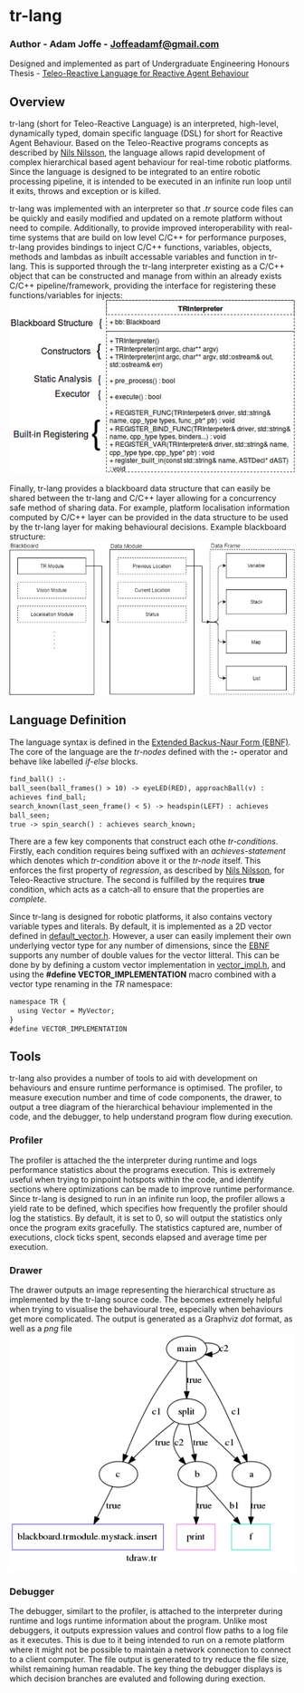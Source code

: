 # tr-lang

### Author - Adam Joffe - Joffeadamf@gmail.com
Designed and implemented as part of Undergraduate Engineering Honours Thesis - [Teleo-Reactive Language for Reactive Agent Behaviour](doc/Adam_Joffe_BEng_Honours_Thesis.pdf)

## Overview
tr-lang (short for Teleo-Reactive Language) is an interpreted, high-level, dynamically typed, domain specific language (DSL) for short for Reactive Agent Behaviour. Based on the Teleo-Reactive programs concepts as described by [Nils Nilsson](https://www.jair.org/index.php/jair/article/view/10112), the language allows rapid development of complex hierarchical based agent behaviour for real-time robotic platforms. Since the language is designed to be integrated to an entire robotic processing pipeline, it is intended to be executed in an infinite run loop until it exits, throws and exception or is killed.

tr-lang was implemented with an interpreter so that *.tr* source code files can be quickly and easily modified and updated on a remote platform without need to compile. Additionally, to provide improved interoperability with real-time systems that are build on low level C/C++ for performance purposes, tr-lang provides bindings to inject C/C++ functions, variables, objects, methods and lambdas as inbuilt accessable variables and function in tr-lang. This is supported through the tr-lang interpreter existing as a C/C++ object that can be constructed and manage from within an already exists C/C++ pipeline/framework, providing the interface for registering these functions/variables for injects:<br/>
![TRInterpreter Interface](doc/C%2B%2B_TR-Lang_Interface.jpg)

Finally, tr-lang provides a blackboard data structure that can easily be shared between the tr-lang and C/C++ layer allowing for a concurrency safe method of sharing data. For example, platform localisation information computed by C/C++ layer can be provided in the data structure to be used by the tr-lang layer for making behavioural decisions. Example blackboard structure:<br/>
![Example Struture](doc/Blackboard_Structure.jpg)

## Language Definition
The language syntax is defined in the [Extended Backus-Naur Form (EBNF)](doc/EBNF.txt). The core of the language are the *tr-nodes* defined with the **:-** operator and behave like labelled *if-else* blocks. 
```
find_ball() :-
ball_seen(ball_frames() > 10) -> eyeLED(RED), approachBall(v) : achieves find_ball;
search_known(last_seen_frame() < 5) -> headspin(LEFT) : achieves ball_seen;
true -> spin_search() : achieves search_known;
```
There are a few key components that construct each othe *tr-conditions*. Firstly, each condition requires being suffixed with an *achieves-statement* which denotes which *tr-condition* above it or the *tr-node* itself. This enforces the first property of *regression*, as described by [Nils Nilsson](https://www.jair.org/index.php/jair/article/view/10112), for Teleo-Reactive structure. The second is fulfilled by the requires **true** condition, which acts as a catch-all to ensure that the properties are *complete*.

Since tr-lang is designed for robotic platforms, it also contains vectory variable types and literals. By default, it is implemented as a 2D vector defined in [default_vector.h](libs/default_vector.h). However, a user can easily implement their own underlying vector type for any number of dimensions, since the [EBNF](dec/EBNF.txt) supports any number of double values for the vector litteral. This can be done by by defining a custom vector implementation in [vector_impl.h](user-customisation/vector_impl.h), and using the **#define VECTOR_IMPLEMENTATION** macro combined with a vector type renaming in the *TR* namespace:<br/>
```
namespace TR {
  using Vector = MyVector;
}
#define VECTOR_IMPLEMENTATION
```

## Tools
tr-lang also provides a number of tools to aid with development on behaviours and ensure runtime performance is optimised. The profiler, to measure execution number and time of code components, the drawer, to output a tree diagram of the hierarchical behaviour implemented in the code, and the debugger, to help understand program flow during execution.

### Profiler
The profiler is attached the the interpreter during runtime and logs performance statistics about the programs execution. This is extremely useful when trying to pinpoint hotspots within the code, and identify sections where optimizations can be made to improve runtime performance. Since tr-lang is designed to run in an infinite run loop, the profiler allows a yield rate to be defined, which specifies how frequently the profiler should log the statistics. By default, it is set to 0, so will output the statistics only once the program exits gracefully. The statistics captured are, number of executions, clock ticks spent, seconds elapsed and average time per execution.

### Drawer
The drawer outputs an image representing the hierarchical structure as implemented by the tr-lang source code. The becomes extremely helpful when trying to visualise the behavioural tree, especially when behaviours get more complicated. The output is generated as a Graphviz *dot* format, as well as a *png* file ![Example Tree](doc/example_tree.png)

### Debugger
The debugger, similart to the profiler, is attached to the interpreter during runtime and logs runtime information about the program. Unlike most debuggers, it outputs expression values and control flow paths to a log file as it executes. This is due to it being intended to run on a remote platform where it might not be possible to maintain a network connection to connect to a client computer. The file output is generated to try reduce the file size, whilst remaining human readable. The key thing the debugger displays is which decision branches are evaluted and following during exection.
